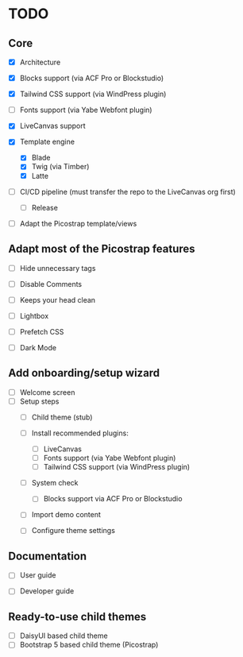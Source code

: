 # TODO

## Core

- [x] Architecture
- [x] Blocks support (via ACF Pro or Blockstudio)
- [x] Tailwind CSS support (via WindPress plugin)
- [ ] Fonts support (via Yabe Webfont plugin)
- [x] LiveCanvas support
- [x] Template engine
    - [x] Blade
    - [x] Twig (via Timber)
    - [x] Latte
- [ ] CI/CD pipeline (must transfer the repo to the LiveCanvas org first)
    - [ ] Release
- [ ] Adapt the Picostrap template/views


## Adapt most of the Picostrap features
- [ ] Hide unnecessary tags
- [ ] Disable Comments
- [ ] Keeps your head clean
- [ ] Lightbox
- [ ] Prefetch CSS
- [ ] Dark Mode


## Add onboarding/setup wizard
- [ ] Welcome screen
- [ ] Setup steps
    - [ ] Child theme (stub)
    - [ ] Install recommended plugins:
        - [ ] LiveCanvas
        - [ ] Fonts support (via Yabe Webfont plugin)
        - [ ] Tailwind CSS support (via WindPress plugin)
    - [ ] System check
        - [ ] Blocks support via ACF Pro or Blockstudio
    - [ ] Import demo content
    - [ ] Configure theme settings


## Documentation
- [ ] User guide
- [ ] Developer guide


## Ready-to-use child themes
- [ ] DaisyUI based child theme
- [ ] Bootstrap 5 based child theme (Picostrap)
